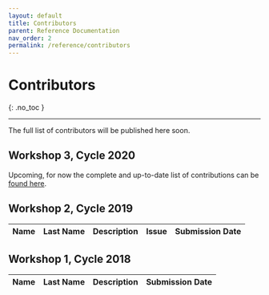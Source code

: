 ```yaml
---
layout: default
title: Contributors
parent: Reference Documentation
nav_order: 2
permalink: /reference/contributors
---
```


# Contributors
{: .no_toc }

---

The full list of contributors will be published here soon.

## Workshop 3, Cycle 2020

Upcoming, for now the complete and up-to-date list of contributions can be [found here](https://docs.google.com/spreadsheets/d/1QSSrz9IgcTDtzvwuufLuz19hE0y1FWwtrzNPZ9jVDU0/edit?usp=sharing).


## Workshop 2, Cycle 2019

Name | Last Name | Description | Issue | Submission Date
-----|-----------|-------------|-------|-----------------



## Workshop 1, Cycle 2018

Name | Last Name | Description | Submission Date
-----|-----------|-------------|-----------------

